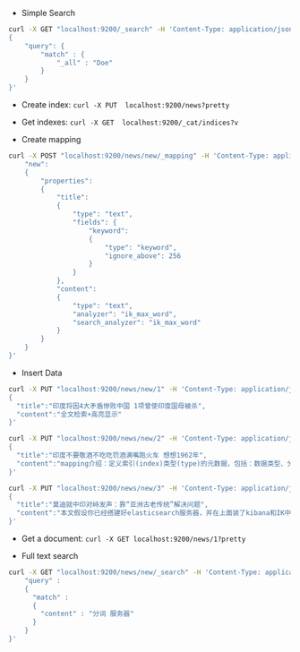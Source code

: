 - Simple Search

``` bash
curl -X GET "localhost:9200/_search" -H 'Content-Type: application/json' -d'
{
    "query": {
        "match" : {
            "_all" : "Doe"
        }
    }
}'
```


- Create index: `curl -X PUT  localhost:9200/news?pretty`

- Get indexes: `curl -X GET  localhost:9200/_cat/indices?v`

- Create mapping 

``` bash
curl -X POST "localhost:9200/news/new/_mapping" -H 'Content-Type: application/json' -d '{
    "new": 
    {
        "properties": 
        {
            "title":
            {
                "type": "text",
                "fields": {
                    "keyword": 
                    {
                        "type": "keyword",
                        "ignore_above": 256
                    }
                }
            },
            "content": 
            {
                "type": "text",
                "analyzer": "ik_max_word",
                "search_analyzer": "ik_max_word"
            }
        }
    }
}'
```

- Insert Data

``` bash
curl -X PUT "localhost:9200/news/new/1" -H 'Content-Type: application/json' -d'
{
  "title":"印度将因4大矛盾惨败中国 1项曾使印度国母被杀",
  "content":"全文检索+高亮显示"
}'

curl -X PUT "localhost:9200/news/new/2" -H 'Content-Type: application/json' -d'
{
  "title":"印度不要敬酒不吃吃罚酒满嘴跑火车 想想1962年",
  "content":"mapping介绍：定义索引(index)类型(type)的元数据，包括：数据类型、分词行为、建立倒排索引行为、搜索行为等。在搜索的时候会根据这个mapping定义的分词行为、搜索行为进行搜索" 
}'

curl -X PUT "localhost:9200/news/new/3" -H 'Content-Type: application/json' -d'
{
  "title":"莫迪就中印对峙发声：靠“亚洲古老传统”解决问题",
  "content":"本文假设你已经搭建好elasticsearch服务器，并在上面装了kibana和IK中文分词组件" 
}'
```

- Get a document: `curl -X GET localhost:9200/news/1?pretty`


- Full text search

``` bash
curl -X GET "localhost:9200/news/new/_search" -H 'Content-Type: application/json' -d'{
    "query" : 
    { 
      "match" : 
      { 
        "content" : "分词 服务器"
      }
    }
}'
```

